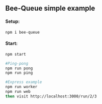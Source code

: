 ## Bee-Queue simple example

#### Setup:

```
npm i bee-queue
```

#### Start:

```bash
npm start

#Ping-pong
npm run pong
npm run ping

#Express example
npm run worker
npm run web
then visit http://localhost:3000/run/2/3
```
